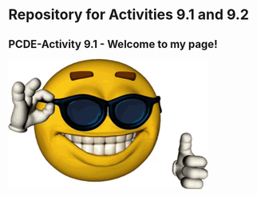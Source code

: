 # Repository for Activities 9.1 and 9.2
## PCDE-Activity 9.1 - Welcome to my page!
<img src = 'cool-cool-emoji.gif' width = "400">
